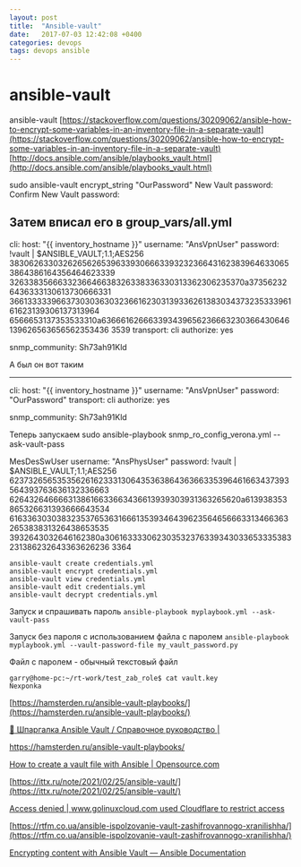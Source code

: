 ```yaml
---
layout: post
title:  "Ansible-vault"
date:   2017-07-03 12:42:08 +0400
categories: devops
tags: devops ansible
---
```


# ansible-vault
ansible-vault
[https://stackoverflow.com/questions/30209062/ansible-how-to-encrypt-some-variables-in-an-inventory-file-in-a-separate-vault](https://stackoverflow.com/questions/30209062/ansible-how-to-encrypt-some-variables-in-an-inventory-file-in-a-separate-vault)
[http://docs.ansible.com/ansible/playbooks_vault.html](http://docs.ansible.com/ansible/playbooks_vault.html)

sudo ansible-vault encrypt_string "OurPassword" 
New Vault password: 
Confirm New Vault password: 

Затем вписал его в group_vars/all.yml
---

cli:
  host: "{{ inventory_hostname }}"
  username: "AnsVpnUser"
  password: !vault |
          $ANSIBLE_VAULT;1.1;AES256
          38306263303262656265396339306663393232366431623839646330653864386164356464623339
          3263383566633236646638326338336330313362306235370a373562326436333130613730666331
          36613333396637303036303236616230313933626138303437323533396161623139306137313964
          6566653137353533310a636661626663393439656236663230366430646139626563656562353436
          3539
  transport: cli
  authorize: yes

snmp_community: Sh73ah91Kld


А был он вот таким

---

cli:
  host: "{{ inventory_hostname }}"
  username: "AnsVpnUser"
  password: "OurPassword"
  transport: cli
  authorize: yes

snmp_community: Sh73ah91Kld


Теперь запускаем
sudo ansible-playbook snmp_ro_config_verona.yml --ask-vault-pass





MesDesSwUser
username: "AnsPhysUser"
password: !vault |
          $ANSIBLE_VAULT;1.1;AES256
          62373265653535626162333130643536386436366335396461663437393564393763636132336663
          6264326466663138616633663436613939303931363265620a613938353865326631393666643534
          61633630303832353765363166613539346439623564656663313466363265383831326438653535
          3932643032646162380a306163333062303532376339343033653335383231386232643363626236
          3364






```
ansible-vault create credentials.yml
ansible-vault encrypt credentials.yml
ansible-vault view credentials.yml
ansible-vault edit credentials.yml
ansible-vault decrypt credentials.yml
```
Запуск и спрашивать пароль
`ansible-playbook myplaybook.yml --ask-vault-pass`

Запуск без пароля с использованием файла с паролем
`ansible-playbook myplaybook.yml --vault-password-file my_vault_password.py`

Файл с паролем - обычный текстовый файл 

```
garry@home-pc:~/rt-work/test_zab_role$ cat vault.key
Nexponka
```



[https://hamsterden.ru/ansible-vault-playbooks/](https://hamsterden.ru/ansible-vault-playbooks/)

[💽 Шпаргалка Ansible Vault / Справочное руководство |](https://itsecforu.ru/2019/08/26/%F0%9F%92%BD-%D1%88%D0%BF%D0%B0%D1%80%D0%B3%D0%B0%D0%BB%D0%BA%D0%B0-ansible-vault-%D1%81%D0%BF%D1%80%D0%B0%D0%B2%D0%BE%D1%87%D0%BD%D0%BE%D0%B5-%D1%80%D1%83%D0%BA%D0%BE%D0%B2%D0%BE%D0%B4%D1%81%D1%82/)

https://hamsterden.ru/ansible-vault-playbooks/

[How to create a vault file with Ansible | Opensource.com](https://opensource.com/article/16/12/devops-security-ansible-vault)

[https://ittx.ru/note/2021/02/25/ansible-vault/](https://ittx.ru/note/2021/02/25/ansible-vault/)

[Access denied | www.golinuxcloud.com used Cloudflare to restrict access](https://www.golinuxcloud.com/ansible-vault-example-encrypt-string-playbook/)

[https://rtfm.co.ua/ansible-ispolzovanie-vault-zashifrovannogo-xranilishha/](https://rtfm.co.ua/ansible-ispolzovanie-vault-zashifrovannogo-xranilishha/)

[Encrypting content with Ansible Vault — Ansible Documentation](https://docs.ansible.com/ansible/latest/user_guide/vault.html)